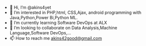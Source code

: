- 👋 Hi, I’m @akins4yet
- 👀 I’m interested in PHP,html, CSS,Ajax, android programming with Java,Python,Power Bi,Python ML.
- 🌱 I’m currently learning Software DevOps at ALX 
- 💞️ I’m looking to collaborate on Data Analysis,Machine Language,Software DevOps,...
- 📫 How to reach me akins42good@gmail.com

<!---
akins4yet/akins4yet is a ✨ special ✨ repository because its `README.md` (this file) appears on your GitHub profile.
You can click the Preview link to take a look at your changes.
--->
